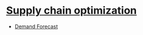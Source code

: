 # [Supply chain optimization](https://en.wikipedia.org/wiki/Supply-chain_optimization)
* [Demand Forecast](https://www.youtube.com/watch?v=tCnFx6VfPUA)
